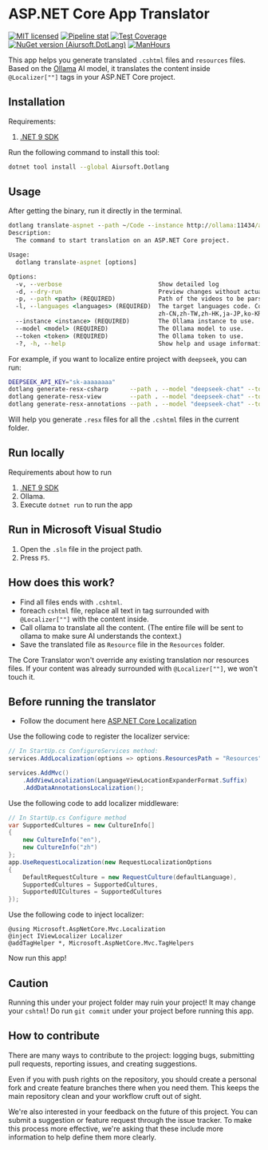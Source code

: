 # ASP.NET Core App Translator

[![MIT licensed](https://img.shields.io/badge/license-MIT-blue.svg)](https://gitlab.aiursoft.com/aiursoft/dotlang/-/blob/master/LICENSE)
[![Pipeline stat](https://gitlab.aiursoft.com/aiursoft/dotlang/badges/master/pipeline.svg)](https://gitlab.aiursoft.com/aiursoft/dotlang/-/pipelines)
[![Test Coverage](https://gitlab.aiursoft.com/aiursoft/dotlang/badges/master/coverage.svg)](https://gitlab.aiursoft.com/aiursoft/dotlang/-/pipelines)
[![NuGet version (Aiursoft.DotLang)](https://img.shields.io/nuget/v/Aiursoft.Dotlang.svg)](https://www.nuget.org/packages/Aiursoft.Dotlang/)
[![ManHours](https://manhours.aiursoft.com/r/gitlab.aiursoft.com/aiursoft/dotlang.svg)](https://gitlab.aiursoft.com/aiursoft/dotlang/-/commits/master?ref_type=heads)

This app helps you generate translated `.cshtml` files and `resources` files. Based on the [Ollama](https://ollama.com/) AI model, it translates the content inside `@Localizer[""]` tags in your ASP.NET Core project.

## Installation

Requirements:

1. [.NET 9 SDK](http://dot.net/)

Run the following command to install this tool:

```bash
dotnet tool install --global Aiursoft.Dotlang
```

## Usage

After getting the binary, run it directly in the terminal.

```cmd
dotlang translate-aspnet --path ~/Code --instance http://ollama:11434/api/chat --model "qwen:32b" --token "your-ollama-token"
Description:
  The command to start translation on an ASP.NET Core project.

Usage:
  dotlang translate-aspnet [options]

Options:
  -v, --verbose                           Show detailed log
  -d, --dry-run                           Preview changes without actually making them
  -p, --path <path> (REQUIRED)            Path of the videos to be parsed.
  -l, --languages <languages> (REQUIRED)  The target languages code. Connect with ','. For example: zh_CN,en_US,ja_JP [default: 
                                          zh-CN,zh-TW,zh-HK,ja-JP,ko-KR,vi-VN,th-TH,de-DE,fr-FR,es-ES,ru-RU,it-IT,pt-PT,pt-BR,ar-SA,nl-NL,sv-SE,pl-PL,tr-TR]
  --instance <instance> (REQUIRED)        The Ollama instance to use.
  --model <model> (REQUIRED)              The Ollama model to use.
  --token <token> (REQUIRED)              The Ollama token to use.
  -?, -h, --help                          Show help and usage information
```

For example, if you want to localize entire project with `deepseek`, you can run:

```bash
DEEPSEEK_API_KEY="sk-aaaaaaaa"
dotlang generate-resx-csharp      --path . --model "deepseek-chat" --token $DEEPSEEK_API_KEY --instance "https://api.deepseek.com/chat/completions" -c 8
dotlang generate-resx-view        --path . --model "deepseek-chat" --token $DEEPSEEK_API_KEY --instance "https://api.deepseek.com/chat/completions" -c 8
dotlang generate-resx-annotations --path . --model "deepseek-chat" --token $DEEPSEEK_API_KEY --instance "https://api.deepseek.com/chat/completions" -c 8

```

Will help you generate `.resx` files for all the `.cshtml` files in the current folder.

## Run locally

Requirements about how to run

1. [.NET 9 SDK](http://dot.net/)
2. Ollama.
2. Execute `dotnet run` to run the app

## Run in Microsoft Visual Studio

1. Open the `.sln` file in the project path.
2. Press `F5`.

## How does this work?

* Find all files ends with `.cshtml`.
* foreach `cshtml` file, replace all text in tag surrounded with `@Localizer[""]` with the content inside.
* Call ollama to translate all the content. (The entire file will be sent to ollama to make sure AI understands the context.)
* Save the translated file as `Resource` file in the `Resources` folder.

The Core Translator won't override any existing translation nor resources files. If your content was already surrounded with `@Localizer[""]`, we won't touch it.

## Before running the translator

* Follow the document here [ASP.NET Core Localization](https://docs.microsoft.com/en-us/aspnet/core/fundamentals/localization?view=aspnetcore-2.1)

Use the following code to register the localizer service:

```csharp
// In StartUp.cs ConfigureServices method:
services.AddLocalization(options => options.ResourcesPath = "Resources");

services.AddMvc()
    .AddViewLocalization(LanguageViewLocationExpanderFormat.Suffix)
    .AddDataAnnotationsLocalization();
```

Use the following code to add localizer middleware:

```csharp
// In StartUp.cs Configure method
var SupportedCultures = new CultureInfo[]
{
    new CultureInfo("en"),
    new CultureInfo("zh")
};
app.UseRequestLocalization(new RequestLocalizationOptions
{
    DefaultRequestCulture = new RequestCulture(defaultLanguage),
    SupportedCultures = SupportedCultures,
    SupportedUICultures = SupportedCultures
});
```

Use the following code to inject localizer:

```cshtml
@using Microsoft.AspNetCore.Mvc.Localization
@inject IViewLocalizer Localizer
@addTagHelper *, Microsoft.AspNetCore.Mvc.TagHelpers
```

Now run this app!

## Caution

Running this under your project folder may ruin your project! It may change your `cshtml`! Do run `git commit` under your project before running this app.

## How to contribute

There are many ways to contribute to the project: logging bugs, submitting pull requests, reporting issues, and creating suggestions.

Even if you with push rights on the repository, you should create a personal fork and create feature branches there when you need them. This keeps the main repository clean and your workflow cruft out of sight.

We're also interested in your feedback on the future of this project. You can submit a suggestion or feature request through the issue tracker. To make this process more effective, we're asking that these include more information to help define them more clearly.

